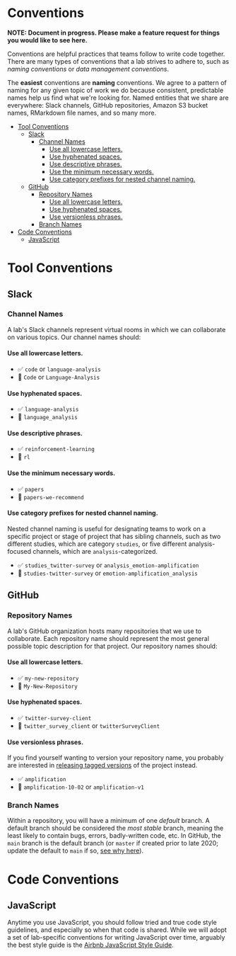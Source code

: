 # Conventions

**NOTE: Document in progress. Please make a feature request for things you 
would like to see here.**

Conventions are helpful practices that teams follow to write code together. There are
many types of conventions that a lab strives to adhere to, such as _naming conventions_
or _data management conventions_.

The **easiest** conventions are **naming** conventions. We agree to a pattern of naming
for any given topic of work we do because consistent, predictable names help us find
what we're looking for. Named entities that we share are everywhere: Slack channels, GitHub repositories,
Amazon S3 bucket names, RMarkdown file names, and so many more.

<!-- toc -->

- [Tool Conventions](#tool-conventions)
  * [Slack](#slack)
    + [Channel Names](#channel-names)
      - [Use all lowercase letters.](#use-all-lowercase-letters)
      - [Use hyphenated spaces.](#use-hyphenated-spaces)
      - [Use descriptive phrases.](#use-descriptive-phrases)
      - [Use the minimum necessary words.](#use-the-minimum-necessary-words)
      - [Use category prefixes for nested channel naming.](#use-category-prefixes-for-nested-channel-naming)
  * [GitHub](#github)
    + [Repository Names](#repository-names)
      - [Use all lowercase letters.](#use-all-lowercase-letters-1)
      - [Use hyphenated spaces.](#use-hyphenated-spaces-1)
      - [Use versionless phrases.](#use-versionless-phrases)
    + [Branch Names](#branch-names)
- [Code Conventions](#code-conventions)
  * [JavaScript](#javascript)

<!-- tocstop -->

# Tool Conventions

## Slack

### Channel Names

A lab's Slack channels represent virtual rooms in which we can collaborate
on various topics. Our channel names should:

#### Use all lowercase letters.

- :white_check_mark: `code` or `language-analysis`
- :no_entry_sign: `Code` or `Language-Analysis`

#### Use hyphenated spaces.

- :white_check_mark: `language-analysis`
- :no_entry_sign: `language_analysis`

#### Use descriptive phrases.

- :white_check_mark: `reinforcement-learning`
- :no_entry_sign: `rl`

#### Use the minimum necessary words.

- :white_check_mark: `papers`
- :no_entry_sign: `papers-we-recommend`

#### Use category prefixes for nested channel naming.

Nested channel naming is useful for designating teams to work on a specific
project or stage of project that has sibling channels, such as two different studies,
which are category `studies`, or five different analysis-focused channels, which are
`analysis`-categorized.

- :white_check_mark: `studies_twitter-survey` or `analysis_emotion-amplification`
- :no_entry_sign: `studies-twitter-survey` or `emotion-amplification_analysis`


## GitHub

### Repository Names

A lab's GitHub organization hosts many repositories that we use to collaborate. Each
repository name should represent the most general possible topic description for that
project. Our repository names should:

#### Use all lowercase letters.

- :white_check_mark: `my-new-repository`
- :no_entry_sign: `My-New-Repository`

#### Use hyphenated spaces.

- :white_check_mark: `twitter-survey-client`
- :no_entry_sign: `twitter_survey_client` or `twitterSurveyClient`

#### Use versionless phrases.

If you find yourself wanting to version your repository name, you
probably are interested in [releasing tagged versions](https://docs.github.com/en/github/administering-a-repository/managing-releases-in-a-repository)
of the project instead.

- :white_check_mark: `amplification`
- :no_entry_sign: `amplification-10-02` or `amplification-v1`

### Branch Names

Within a repository, you will have a minimum of one _default_ branch. A default
branch should be considered the _most stable_ branch, meaning the least likely to
contain bugs, errors, badly-written code, etc. In GitHub, the `main` branch is
the default branch (or `master` if created prior to late 2020; update the default
to `main` if so, [see why here](https://github.com/github/renaming)).

# Code Conventions

## JavaScript

Anytime you use JavaScript, you should follow tried and true code style guidelines,
and especially so when that code is shared. While we will adopt a set of lab-specific
conventions for writing JavaScript over time, arguably the best style guide is the
[Airbnb JavaScript Style Guide](https://airbnb.io/javascript/).
